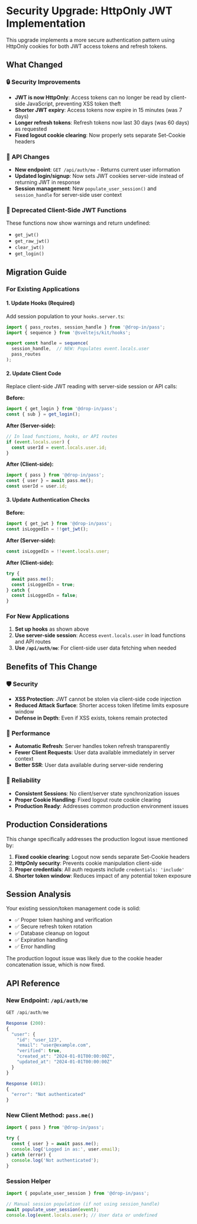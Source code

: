 # Security Upgrade: HttpOnly JWT Implementation

This upgrade implements a more secure authentication pattern using HttpOnly cookies for both JWT access tokens and refresh tokens.

## What Changed

### 🔒 **Security Improvements**
- **JWT is now HttpOnly**: Access tokens can no longer be read by client-side JavaScript, preventing XSS token theft
- **Shorter JWT expiry**: Access tokens now expire in 15 minutes (was 7 days) 
- **Longer refresh tokens**: Refresh tokens now last 30 days (was 60 days) as requested
- **Fixed logout cookie clearing**: Now properly sets separate Set-Cookie headers

### 📡 **API Changes**
- **New endpoint**: `GET /api/auth/me` - Returns current user information
- **Updated login/signup**: Now sets JWT cookies server-side instead of returning JWT in response
- **Session management**: New `populate_user_session()` and `session_handle` for server-side user context

### 🚫 **Deprecated Client-Side JWT Functions**
These functions now show warnings and return undefined:
- `get_jwt()` 
- `get_raw_jwt()`
- `clear_jwt()`
- `get_login()`

## Migration Guide

### For Existing Applications

#### 1. Update Hooks (Required)
Add session population to your `hooks.server.ts`:

```typescript
import { pass_routes, session_handle } from '@drop-in/pass';
import { sequence } from '@sveltejs/kit/hooks';

export const handle = sequence(
  session_handle,  // NEW: Populates event.locals.user
  pass_routes
);
```

#### 2. Update Client Code
Replace client-side JWT reading with server-side session or API calls:

**Before:**
```typescript
import { get_login } from '@drop-in/pass';
const { sub } = get_login();
```

**After (Server-side):**
```typescript
// In load functions, hooks, or API routes
if (event.locals.user) {
  const userId = event.locals.user.id;
}
```

**After (Client-side):**
```typescript
import { pass } from '@drop-in/pass';
const { user } = await pass.me();
const userId = user.id;
```

#### 3. Update Authentication Checks
**Before:**
```typescript
import { get_jwt } from '@drop-in/pass';
const isLoggedIn = !!get_jwt();
```

**After (Server-side):**
```typescript
const isLoggedIn = !!event.locals.user;
```

**After (Client-side):**
```typescript
try {
  await pass.me();
  const isLoggedIn = true;
} catch {
  const isLoggedIn = false;
}
```

### For New Applications

1. **Set up hooks** as shown above
2. **Use server-side session**: Access `event.locals.user` in load functions and API routes
3. **Use `/api/auth/me`**: For client-side user data fetching when needed

## Benefits of This Change

### 🛡️ **Security**
- **XSS Protection**: JWT cannot be stolen via client-side code injection
- **Reduced Attack Surface**: Shorter access token lifetime limits exposure window
- **Defense in Depth**: Even if XSS exists, tokens remain protected

### 🚀 **Performance** 
- **Automatic Refresh**: Server handles token refresh transparently
- **Fewer Client Requests**: User data available immediately in server context
- **Better SSR**: User data available during server-side rendering

### 🔄 **Reliability**
- **Consistent Sessions**: No client/server state synchronization issues
- **Proper Cookie Handling**: Fixed logout route cookie clearing
- **Production Ready**: Addresses common production environment issues

## Production Considerations

This change specifically addresses the production logout issue mentioned by:

1. **Fixed cookie clearing**: Logout now sends separate Set-Cookie headers
2. **HttpOnly security**: Prevents cookie manipulation client-side
3. **Proper credentials**: All auth requests include `credentials: 'include'`
4. **Shorter token window**: Reduces impact of any potential token exposure

## Session Analysis

Your existing session/token management code is solid:
- ✅ Proper token hashing and verification
- ✅ Secure refresh token rotation
- ✅ Database cleanup on logout
- ✅ Expiration handling
- ✅ Error handling

The production logout issue was likely due to the cookie header concatenation issue, which is now fixed.

## API Reference

### New Endpoint: `/api/auth/me`
```typescript
GET /api/auth/me

Response (200):
{
  "user": {
    "id": "user_123",
    "email": "user@example.com", 
    "verified": true,
    "created_at": "2024-01-01T00:00:00Z",
    "updated_at": "2024-01-01T00:00:00Z"
  }
}

Response (401):
{
  "error": "Not authenticated"
}
```

### New Client Method: `pass.me()`
```typescript
import { pass } from '@drop-in/pass';

try {
  const { user } = await pass.me();
  console.log('Logged in as:', user.email);
} catch (error) {
  console.log('Not authenticated');
}
```

### Session Helper
```typescript
import { populate_user_session } from '@drop-in/pass';

// Manual session population (if not using session_handle)
await populate_user_session(event);
console.log(event.locals.user); // User data or undefined
```